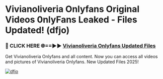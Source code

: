 # Vivianoliveria Onlyfans Original Videos 0nlyFans Leaked - Files Updated! (dfjo)

<h3>🔴 CLICK HERE 🌐==►► <a href="https://tinyurl.com/2m67pmp6" rel="nofollow">Vivianoliveria Onlyfans Updated Files</a></h3>

Get Vivianoliveria Onlyfans and all content. Now you can access all videos and pictures of Vivianoliveria Onlyfans. New Updated Files 2025!

[![dfjo](https://i.imgur.com/H4QAA4z.gif)](https://tinyurl.com/2m67pmp6)